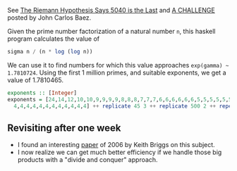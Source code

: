 See [The Riemann Hypothesis Says 5040 is the Last](https://golem.ph.utexas.edu/category/2019/07/the_riemann_hypothesis_says_50.html) and [A CHALLENGE](https://twitter.com/johncarlosbaez/status/1149700802371608576) posted by John Carlos Baez.

Given the prime number factorization of a natural number ```n```, this haskell program calculates the value of 
```haskell
sigma n / (n * log (log n))
``` 
We can use it to find numbers for which this value approaches ```exp(gamma) ~ 1.7810724```.  Using the first 1 million primes, and suitable exponents, we get a value of 1.7810465.
```haskell
exponents :: [Integer]
exponents = [24,14,12,10,10,9,9,9,9,8,8,8,7,7,7,6,6,6,6,6,6,5,5,5,5,5,5,5,5,5,
  4,4,4,4,4,4,4,4,4,4,4,4] ++ replicate 45 3 ++ replicate 500 2 ++ repeat 1
```
## Revisiting after one week
* I found an interesting [paper](https://projecteuclid.org/euclid.em/1175789744) of 2006 by Keith Briggs on this subject.
* I now realize we can get much better efficiency if we handle those big products with a "divide and conquer" approach.  
